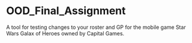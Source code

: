# OOD_Final_Assignment
A tool for testing  changes to your roster and GP for the mobile game Star Wars Galax of Heroes owned by Capital Games. 
